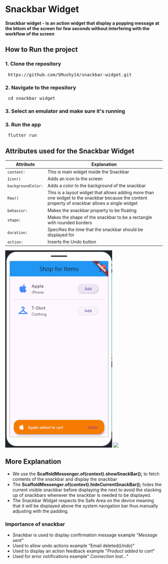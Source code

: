 # Snackbar Widget
**Snackbar widget - is an action widget that display a popping message at the bttom of the screen for few seconds without interfering with the workflow of the screen**

## How to Run the project
### 1. Clone the repository
<pre> https://github.com/SMushy14/snackbar-widget.git  </pre>
### 2. Navigate to the repository
<pre> cd snackbar_widget  </pre>
### 3. Select an emulator and make sure it's running
### 3. Run the app
<pre> flutter run  </pre>

## Attributes used for the Snackbar Widget
| Attribute         | Explanation                            |
|-------------------|----------------------------------------|
| `content:`        | This is main widget inside the Snackbar    |
| `Icon()`          | Adds an icon to the screen      |
| `backgroundColor:`| Adds a color to the background of the snackbar |     |
| `Row()`           | This is a layout widget that allows adding more than one widget to the snackbar because the content property of snackbar allows a single widget |
| `behavior:`       | Makes the snackbar property to be floating      |
| `shape:`          | Makes the shape of the snackbar to be a rectangle with rounded borders     |
| `duration:`       | Specifies the time that the snackbar should be displayed for|
| `action:`         | Inserts the Undo button    |

![Snackbar Image](shopping_cart/assets/snackbar-01.png)
![](assets/snackbar-02.png)

## More Explanation
- We use the **ScaffoldMessenger.of(context).showSnackBar();** to fetch contents of the snackbar and display the snackbar
- The **ScaffoldMessenger.of(context).hideCurrentSnackBar();** hides the current visible snackbar before displaying the next to avoid the stacking up of snackbars whenever the snackbar is needed to be displayed.
- The Snackbar Widget respects the Safe Area on the device meaning that it will be displayed above the system navigation bar thus manually adjusting with the padding.
### Importance of snackbar
- Snackbar is used to display confirmation message example "*Message sent*"
- Used to allow undo actions example "Email deleted(*Undo*)"
- Used to display an action feedback example "*Product added to cart*"
- Used for error notifications example" *Connection lost...*"
